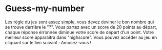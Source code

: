 # Guess-my-number

Les règle du jeu sont assez simple, vous devez deviner le bon nombre qui se trouve derrière le "?".
Vous partez avec un score de 20 points au départ, chaque réponse érronnée diminue votre score de départ d'un point.
Votre meilleur score apparaîtra dans "highscore".
Vous pouvez accéder au jeu en cliquant sur le lien suivant : 
Amusez-vous ! 